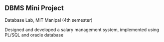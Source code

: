 ## DBMS Mini Project
Database Lab, MIT Manipal (4th semester)

Designed and developed a salary management system, implemented using PL/SQL and oracle database
